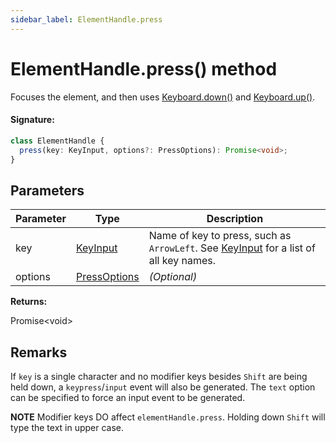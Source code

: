 ```yaml
---
sidebar_label: ElementHandle.press
---
```


# ElementHandle.press() method

Focuses the element, and then uses [Keyboard.down()](./puppeteer.keyboard.down.md) and [Keyboard.up()](./puppeteer.keyboard.up.md).

#### Signature:

```typescript
class ElementHandle {
  press(key: KeyInput, options?: PressOptions): Promise<void>;
}
```

## Parameters

| Parameter | Type                                        | Description                                                                                                                |
| --------- | ------------------------------------------- | -------------------------------------------------------------------------------------------------------------------------- |
| key       | [KeyInput](./puppeteer.keyinput.md)         | Name of key to press, such as <code>ArrowLeft</code>. See [KeyInput](./puppeteer.keyinput.md) for a list of all key names. |
| options   | [PressOptions](./puppeteer.pressoptions.md) | _(Optional)_                                                                                                               |

**Returns:**

Promise&lt;void&gt;

## Remarks

If `key` is a single character and no modifier keys besides `Shift` are being held down, a `keypress`/`input` event will also be generated. The `text` option can be specified to force an input event to be generated.

**NOTE** Modifier keys DO affect `elementHandle.press`. Holding down `Shift` will type the text in upper case.
